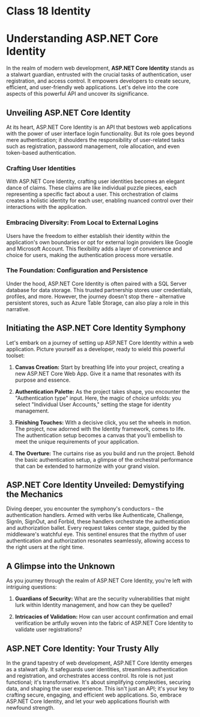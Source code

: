 # Class 18 Identity 

# Understanding ASP.NET Core Identity

In the realm of modern web development, **ASP.NET Core Identity** stands as a stalwart guardian, entrusted with the crucial tasks of authentication, user registration, and access control. It empowers developers to create secure, efficient, and user-friendly web applications. Let's delve into the core aspects of this powerful API and uncover its significance.

## Unveiling ASP.NET Core Identity

At its heart, ASP.NET Core Identity is an API that bestows web applications with the power of user interface login functionality. But its role goes beyond mere authentication; it shoulders the responsibility of user-related tasks such as registration, password management, role allocation, and even token-based authentication.

### Crafting User Identities

With ASP.NET Core Identity, crafting user identities becomes an elegant dance of claims. These claims are like individual puzzle pieces, each representing a specific fact about a user. This orchestration of claims creates a holistic identity for each user, enabling nuanced control over their interactions with the application.

### Embracing Diversity: From Local to External Logins

Users have the freedom to either establish their identity within the application's own boundaries or opt for external login providers like Google and Microsoft Account. This flexibility adds a layer of convenience and choice for users, making the authentication process more versatile.

### The Foundation: Configuration and Persistence

Under the hood, ASP.NET Core Identity is often paired with a SQL Server database for data storage. This trusted partnership stores user credentials, profiles, and more. However, the journey doesn't stop there – alternative persistent stores, such as Azure Table Storage, can also play a role in this narrative.

## Initiating the ASP.NET Core Identity Symphony

Let's embark on a journey of setting up ASP.NET Core Identity within a web application. Picture yourself as a developer, ready to wield this powerful toolset:

1. **Canvas Creation:** Start by breathing life into your project, creating a new ASP.NET Core Web App. Give it a name that resonates with its purpose and essence.

2. **Authentication Palette:** As the project takes shape, you encounter the "Authentication type" input. Here, the magic of choice unfolds: you select "Individual User Accounts," setting the stage for identity management.

3. **Finishing Touches:** With a decisive click, you set the wheels in motion. The project, now adorned with the Identity framework, comes to life. The authentication setup becomes a canvas that you'll embellish to meet the unique requirements of your application.

4. **The Overture:** The curtains rise as you build and run the project. Behold the basic authentication setup, a glimpse of the orchestral performance that can be extended to harmonize with your grand vision.

## ASP.NET Core Identity Unveiled: Demystifying the Mechanics

Diving deeper, you encounter the symphony's conductors – the authentication handlers. Armed with verbs like Authenticate, Challenge, SignIn, SignOut, and Forbid, these handlers orchestrate the authentication and authorization ballet. Every request takes center stage, guided by the middleware's watchful eye. This sentinel ensures that the rhythm of user authentication and authorization resonates seamlessly, allowing access to the right users at the right time.

## A Glimpse into the Unknown

As you journey through the realm of ASP.NET Core Identity, you're left with intriguing questions:

1. **Guardians of Security:** What are the security vulnerabilities that might lurk within Identity management, and how can they be quelled?

2. **Intricacies of Validation:** How can user account confirmation and email verification be artfully woven into the fabric of ASP.NET Core Identity to validate user registrations?

## ASP.NET Core Identity: Your Trusty Ally

In the grand tapestry of web development, ASP.NET Core Identity emerges as a stalwart ally. It safeguards user identities, streamlines authentication and registration, and orchestrates access control. Its role is not just functional; it's transformative. It's about simplifying complexities, securing data, and shaping the user experience. This isn't just an API; it's your key to crafting secure, engaging, and efficient web applications. So, embrace ASP.NET Core Identity, and let your web applications flourish with newfound strength.
